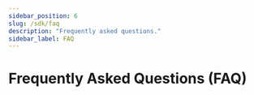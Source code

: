 ```yaml
---
sidebar_position: 6
slug: /sdk/faq
description: "Frequently asked questions."
sidebar_label: FAQ
---
```


# Frequently Asked Questions (FAQ)